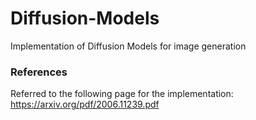 # Diffusion-Models
Implementation of Diffusion Models for image generation

### References 
Referred to the following page for the implementation: https://arxiv.org/pdf/2006.11239.pdf
